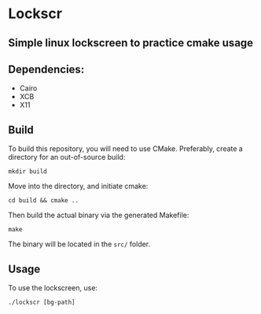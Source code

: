 # Lockscr
## Simple linux lockscreen to practice cmake usage

## Dependencies:
* Cairo
* XCB
* X11

## Build 
To build this repository, you will need to use CMake.
Preferably, create a directory for an out-of-source build:

    mkdir build

Move into the directory, and initiate cmake:

    cd build && cmake ..

Then build the actual binary via the generated Makefile:

    make

The binary will be located in the `src/` folder. 

## Usage
To use the lockscreen, use:

    ./lockscr [bg-path]




